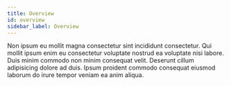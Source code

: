 ```yaml
---
title: Overview
id: overview
sidebar_label: Overview
---
```


Non ipsum eu mollit magna consectetur sint incididunt consectetur. Qui mollit ipsum enim eu consectetur voluptate nostrud ea voluptate nisi labore. Duis minim commodo non minim consequat velit. Deserunt cillum adipisicing dolore ad duis. Ipsum proident commodo consequat eiusmod laborum do irure tempor veniam ea anim aliqua.

